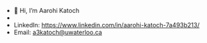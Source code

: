 - 👋 Hi, I’m Aarohi Katoch
- 
- LinkedIn: https://www.linkedin.com/in/aarohi-katoch-7a493b213/
- Email: a3katoch@uwaterloo.ca 


<!---
AarohiK/AarohiK is a ✨ special ✨ repository because its `README.md` (this file) appears on your GitHub profile.
You can click the Preview link to take a look at your changes.
--->
